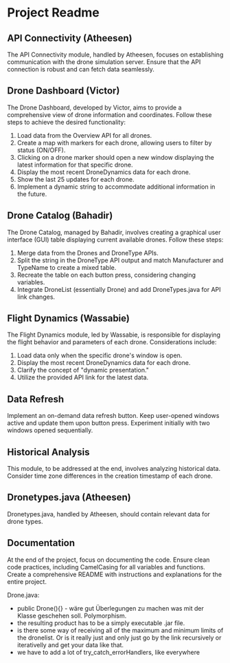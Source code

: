 # Project Readme

## API Connectivity (Atheesen)

The API Connectivity module, handled by Atheesen, focuses on establishing communication with the drone simulation server. Ensure that the API connection is robust and can fetch data seamlessly.

## Drone Dashboard (Victor)

The Drone Dashboard, developed by Victor, aims to provide a comprehensive view of drone information and coordinates. Follow these steps to achieve the desired functionality:

1. Load data from the Overview API for all drones.
2. Create a map with markers for each drone, allowing users to filter by status (ON/OFF).
3. Clicking on a drone marker should open a new window displaying the latest information for that specific drone.
4. Display the most recent DroneDynamics data for each drone.
5. Show the last 25 updates for each drone.
6. Implement a dynamic string to accommodate additional information in the future.

## Drone Catalog (Bahadir)

The Drone Catalog, managed by Bahadir, involves creating a graphical user interface (GUI) table displaying current available drones. Follow these steps:

1. Merge data from the Drones and DroneType APIs.
2. Split the string in the DroneType API output and match Manufacturer and TypeName to create a mixed table.
3. Recreate the table on each button press, considering changing variables.
4. Integrate DroneList (essentially Drone) and add DroneTypes.java for API link changes.

## Flight Dynamics (Wassabie)

The Flight Dynamics module, led by Wassabie, is responsible for displaying the flight behavior and parameters of each drone. Considerations include:

1. Load data only when the specific drone's window is open.
2. Display the most recent DroneDynamics data for each drone.
3. Clarify the concept of "dynamic presentation."
4. Utilize the provided API link for the latest data.

## Data Refresh

Implement an on-demand data refresh button. Keep user-opened windows active and update them upon button press. Experiment initially with two windows opened sequentially.

## Historical Analysis

This module, to be addressed at the end, involves analyzing historical data. Consider time zone differences in the creation timestamp of each drone.

## Dronetypes.java (Atheesen)

Dronetypes.java, handled by Atheesen, should contain relevant data for drone types.

## Documentation

At the end of the project, focus on documenting the code. Ensure clean code practices, including CamelCasing for all variables and functions. Create a comprehensive README with instructions and explanations for the entire project.


Drone.java:
- public Drone(){} - wäre gut Überlegungen zu machen was mit der Klasse geschehen soll. Polymorphism.
- the resulting product has to be a simply executable .jar file.
- is there some way of receiving all of the maximum and minimum limits of the dronelist. Or is it really just and only just go by the link recursively or iterativelly and get your data like that.
- we have to add a lot of try_catch_errorHandlers, like everywhere
